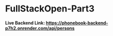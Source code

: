# FullStackOpen-Part3

#### Live Backend Link: https://phonebook-backend-p7h2.onrender.com/api/persons
